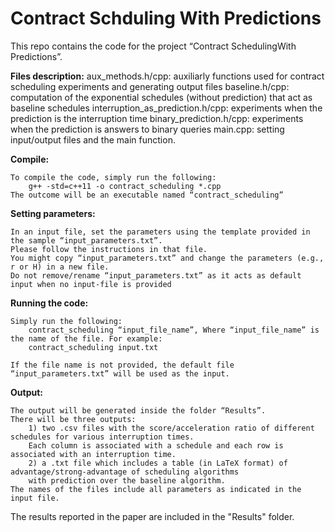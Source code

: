 # Contract Schduling With Predictions

This repo contains the code for the project “Contract SchedulingWith Predictions”.


**Files description:**
	aux_methods.h/cpp: auxiliarly functions used for contract scheduling experiments and generating output files
	baseline.h/cpp: computation of the exponential schedules (without prediction) that act as baseline schedules 
	interruption_as_prediction.h/cpp: experiments when the prediction is the interruption time
	binary_prediction.h/cpp: experiments when the prediction is answers to binary queries
	main.cpp: setting input/output files and the main function.


**Compile:**

	To compile the code, simply run the following:
		g++ -std=c++11 -o contract_scheduling *.cpp
	The outcome will be an executable named “contract_scheduling”


**Setting parameters:**

	In an input file, set the parameters using the template provided in the sample “input_parameters.txt”. 
	Please follow the instructions in that file.
	You might copy “input_parameters.txt” and change the parameters (e.g., r or H) in a new file. 
	Do not remove/rename “input_parameters.txt” as it acts as default input when no input-file is provided


**Running the code:**

	Simply run the following:
		contract_scheduling “input_file_name”, Where “input_file_name” is the name of the file. For example: 	
		contract_scheduling input.txt

	If the file name is not provided, the default file “input_parameters.txt” will be used as the input.


**Output:**

	The output will be generated inside the folder “Results”. 
	There will be three outputs: 
		1) two .csv files with the score/acceleration ratio of different schedules for various interruption times. 
		Each column is associated with a schedule and each row is associated with an interruption time. 
		2) a .txt file which includes a table (in LaTeX format) of advantage/strong-advantage of scheduling algorithms 
		with prediction over the baseline algorithm.
	The names of the files include all parameters as indicated in the input file.

The results reported in the paper are included in the "Results" folder.




